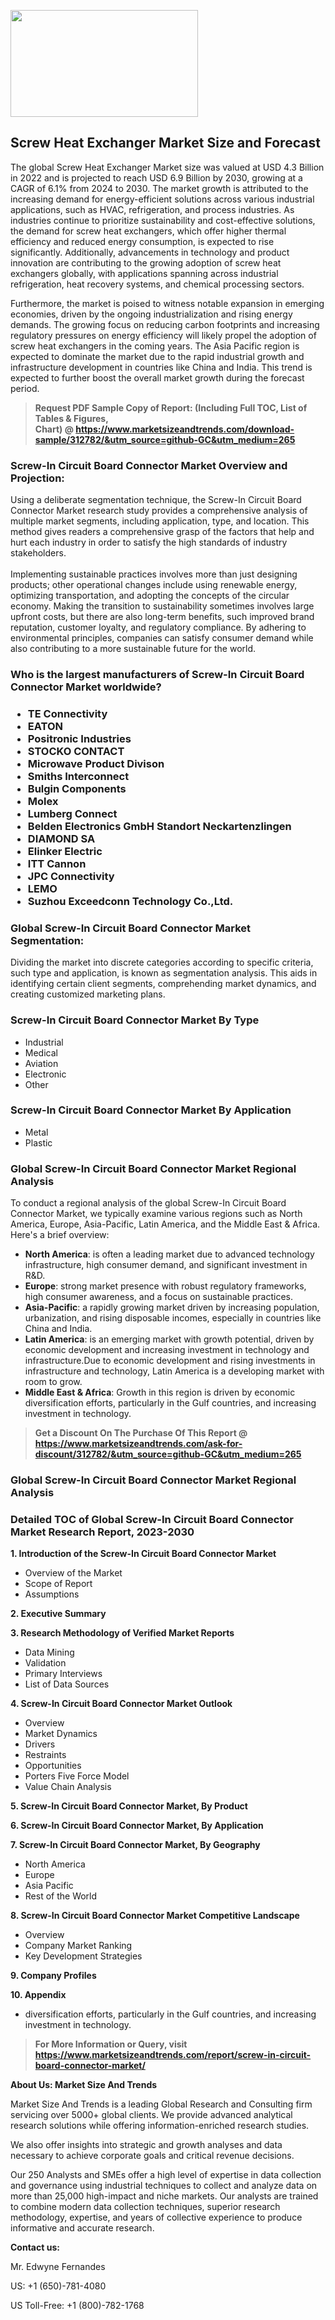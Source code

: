 <p><img class="alignnone size-medium wp-image-20088" src="https://ffe5etoiles.com/wp-content/uploads/2024/12/MST1-300x171.png" alt="" width="300" height="171" /></p><h2>Screw Heat Exchanger Market Size and Forecast</h2><p>The global Screw Heat Exchanger Market size was valued at USD 4.3 Billion in 2022 and is projected to reach USD 6.9 Billion by 2030, growing at a CAGR of 6.1% from 2024 to 2030. The market growth is attributed to the increasing demand for energy-efficient solutions across various industrial applications, such as HVAC, refrigeration, and process industries. As industries continue to prioritize sustainability and cost-effective solutions, the demand for screw heat exchangers, which offer higher thermal efficiency and reduced energy consumption, is expected to rise significantly. Additionally, advancements in technology and product innovation are contributing to the growing adoption of screw heat exchangers globally, with applications spanning across industrial refrigeration, heat recovery systems, and chemical processing sectors.</p><p>Furthermore, the market is poised to witness notable expansion in emerging economies, driven by the ongoing industrialization and rising energy demands. The growing focus on reducing carbon footprints and increasing regulatory pressures on energy efficiency will likely propel the adoption of screw heat exchangers in the coming years. The Asia Pacific region is expected to dominate the market due to the rapid industrial growth and infrastructure development in countries like China and India. This trend is expected to further boost the overall market growth during the forecast period.</p></p><blockquote id="" class=""><strong>Request PDF Sample Copy of Report: (Including Full TOC, List of Tables &amp; Figures, Chart)&nbsp;@&nbsp;<strong><a href="https://www.marketsizeandtrends.com/download-sample/312782/&utm_source=github-GC&utm_medium=265" target="_blank">https://www.marketsizeandtrends.com/download-sample/312782/&utm_source=github-GC&utm_medium=265</a></strong></strong></blockquote><h3 id="" class="">Screw-In Circuit Board Connector Market&nbsp;Overview and Projection:</h3><p id="" class="">Using a deliberate segmentation technique, the Screw-In Circuit Board Connector Market research study provides a comprehensive analysis of multiple market segments, including application, type, and location. This method gives readers a comprehensive grasp of the factors that help and hurt each industry in order to satisfy the high standards of industry stakeholders. <br /> <br />Implementing sustainable practices involves more than just designing products; other operational changes include using renewable energy, optimizing transportation, and adopting the concepts of the circular economy. Making the transition to sustainability sometimes involves large upfront costs, but there are also long-term benefits, such improved brand reputation, customer loyalty, and regulatory compliance. By adhering to environmental principles, companies can satisfy consumer demand while also contributing to a more sustainable future for the world.</p><h3 id="" class="">Who is the largest manufacturers of&nbsp;Screw-In Circuit Board Connector Market worldwide?</h3><h3 class=""><p><ul><li>TE Connectivity </li><li> EATON </li><li> Positronic Industries </li><li> STOCKO CONTACT </li><li> Microwave Product Divison </li><li> Smiths Interconnect </li><li> Bulgin Components </li><li> Molex </li><li> Lumberg Connect </li><li> Belden Electronics GmbH Standort Neckartenzlingen </li><li> DIAMOND SA </li><li> Elinker Electric </li><li> ITT Cannon </li><li> JPC Connectivity </li><li> LEMO </li><li> Suzhou Exceedconn Technology Co.,Ltd.</li></ul></p></h3><h3 id="" class="">Global&nbsp;Screw-In Circuit Board Connector Market Segmentation:</h3><p id="" class="">Dividing the market into discrete categories according to specific criteria, such type and application, is known as segmentation analysis. This aids in identifying certain client segments, comprehending market dynamics, and creating customized marketing plans.</p><h3 id="" class="">Screw-In Circuit Board Connector Market&nbsp;By Type</h3><p><p><ul><li>Industrial</li><li> Medical</li><li> Aviation</li><li> Electronic</li><li> Other</p></li></ul></p></p><h3 id="" class="">Screw-In Circuit Board Connector Market&nbsp;By Application</h3><p class=""><p><ul><li>Metal</li><li> Plastic</li></ul></p></p><h3 id="" class="">Global Screw-In Circuit Board Connector Market Regional Analysis</h3><p id="" class="">To conduct a regional analysis of the global Screw-In Circuit Board Connector Market, we typically examine various regions such as North America, Europe, Asia-Pacific, Latin America, and the Middle East &amp; Africa. Here's a brief overview:</p><ul><li><strong>North America</strong>: is often a leading market due to advanced technology infrastructure, high consumer demand, and significant investment in R&amp;D.</li><li><strong>Europe</strong>: strong market presence with robust regulatory frameworks, high consumer awareness, and a focus on sustainable practices.</li><li><strong>Asia-Pacific</strong>: a rapidly growing market driven by increasing population, urbanization, and rising disposable incomes, especially in countries like China and India.</li><li><strong>Latin America</strong>: is an emerging market with growth potential, driven by economic development and increasing investment in technology and infrastructure.Due to economic development and rising investments in infrastructure and technology, Latin America is a developing market with room to grow.</li><li><strong>Middle East &amp; Africa</strong>: Growth in this region is driven by economic diversification efforts, particularly in the Gulf countries, and increasing investment in technology.</li></ul><blockquote id="" class=""><strong>Get a Discount On The Purchase Of This Report @ <strong><a href="https://www.marketsizeandtrends.com/ask-for-discount/312782/&utm_source=github-GC&utm_medium=265" target="_blank">https://www.marketsizeandtrends.com/ask-for-discount/312782/&utm_source=github-GC&utm_medium=265</a></strong></strong></blockquote><h3 id="" class="">Global Screw-In Circuit Board Connector Market Regional Analysis</h3><h3 id="" class="">Detailed TOC of Global Screw-In Circuit Board Connector Market Research Report, 2023-2030</h3><p id="" class=""><strong>1. Introduction of the Screw-In Circuit Board Connector Market</strong></p><ul><li>Overview of the Market</li><li>Scope of Report</li><li>Assumptions</li></ul><p id="" class=""><strong>2. Executive Summary</strong></p><p id="" class=""><strong>3. Research Methodology of Verified Market Reports</strong></p><ul><li>Data Mining</li><li>Validation</li><li>Primary Interviews</li><li>List of Data Sources</li></ul><p id="" class=""><strong>4. Screw-In Circuit Board Connector Market Outlook</strong></p><ul><li>Overview</li><li>Market Dynamics</li><li>Drivers</li><li>Restraints</li><li>Opportunities</li><li>Porters Five Force Model</li><li>Value Chain Analysis</li></ul><p id="" class=""><strong>5. Screw-In Circuit Board Connector Market, By Product</strong></p><p id="" class=""><strong>6. Screw-In Circuit Board Connector Market, By Application</strong></p><p id="" class=""><strong>7. Screw-In Circuit Board Connector Market, By Geography</strong></p><ul><li>North America</li><li>Europe</li><li>Asia Pacific</li><li>Rest of the World</li></ul><p id="" class=""><strong>8. Screw-In Circuit Board Connector Market Competitive Landscape</strong></p><ul><li>Overview</li><li>Company Market Ranking</li><li>Key Development Strategies</li></ul><p id="" class=""><strong>9. Company Profiles</strong></p><p id="" class=""><strong>10. Appendix</strong></p><ul><li>diversification efforts, particularly in the Gulf countries, and increasing investment in technology.</li></ul><blockquote id="" class=""><strong>For More Information or Query, visit <strong><strong><a href="https://www.marketsizeandtrends.com/report/screw-in-circuit-board-connector-market/" target="_blank">https://www.marketsizeandtrends.com/report/screw-in-circuit-board-connector-market/</a></strong></strong></strong></blockquote><p id="" class=""><strong>About Us: Market Size And Trends</strong></p><p id="" class="">Market Size And Trends is a leading Global Research and Consulting firm servicing over 5000+ global clients. We provide advanced analytical research solutions while offering information-enriched research studies.</p><p id="" class="">We also offer insights into strategic and growth analyses and data necessary to achieve corporate goals and critical revenue decisions.</p><p id="" class="">Our 250 Analysts and SMEs offer a high level of expertise in data collection and governance using industrial techniques to collect and analyze data on more than 25,000 high-impact and niche markets. Our analysts are trained to combine modern data collection techniques, superior research methodology, expertise, and years of collective experience to produce informative and accurate research.</p><p id="" class=""><strong>Contact us:</strong></p><p id="" class="">Mr. Edwyne Fernandes</p><p id="" class="">US: +1 (650)-781-4080</p><p id="" class="">US Toll-Free: +1 (800)-782-1768</p>
